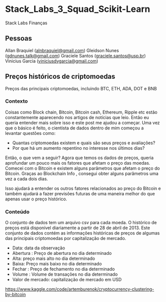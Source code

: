 # Stack_Labs_3_Squad_Scikit-Learn
Stack Labs Finanças

## Pessoas
Allan Braquiel (alnbraquiel@gmail.com)
Gleidson Nunes (gdnunes.talk@gmail.com)
Graciele Santos (graciele.santos@usp.br)
Vinicius Garcia (viniciusdvgarcia@gmail.com)


## Preços históricos de criptomoedas
Preços das principais criptomoedas, incluindo BTC, ETH, ADA, DOT e BNB

### Contexto
Coisas como Block chain, Bitcoin, Bitcoin cash, Ethereum, Ripple etc estão constantemente aparecendo nos artigos de notícias que leio. Então eu queria entender mais sobre isso e este post me ajudou a começar. Uma vez que o básico é feito, o cientista de dados dentro de mim começou a levantar questões como:

- Quantas criptomoedas existem e quais são seus preços e avaliações?
- Por que há um aumento repentino no interesse nos últimos dias?

Então, o que vem a seguir?
Agora que temos os dados de preços, queria aprofundar um pouco mais os fatores que afetam o preço das moedas. Comecei com o Bitcoin e existem alguns parâmetros que afetam o preço do Bitcoin. Graças ao Blockchain Info , consegui obter alguns parâmetros uma vez a cada dois dias.

Isso ajudará a entender os outros fatores relacionados ao preço do Bitcoin e também ajudará a fazer previsões futuras de uma maneira melhor do que apenas usar o preço histórico.


### Conteúdo
O conjunto de dados tem um arquivo csv para cada moeda. O histórico de preços está disponível diariamente a partir de 28 de abril de 2013. Este conjunto de dados contém as informações históricas de preços de algumas das principais criptomoedas por capitalização de mercado.

- Data: data da observação
- Abertura : Preço de abertura no dia determinado
- Alta: preço mais alto no dia determinado
- Baixa: Preço mais baixo no dia determinado
- Fechar : Preço de fechamento no dia determinado
- Volume : Volume de transações no dia determinado
- Valor de mercado: capitalização de mercado em USD

https://www.kaggle.com/code/artemburenok/cryptocurrency-clustering-by-bitcoin